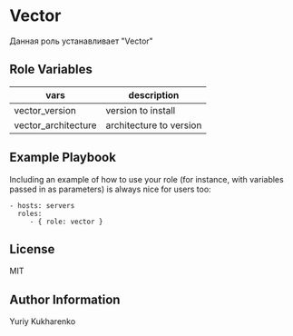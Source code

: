 Vector
=========

Данная роль устанавливает "Vector"


Role Variables
--------------

|vars|description|
|-----|------------|
| vector_version | version to install |
| vector_architecture | architecture to version |

Example Playbook
----------------

Including an example of how to use your role (for instance, with variables passed in as parameters) is always nice for users too:

    - hosts: servers
      roles:
         - { role: vector }

License
-------

MIT

Author Information
------------------

Yuriy Kukharenko
